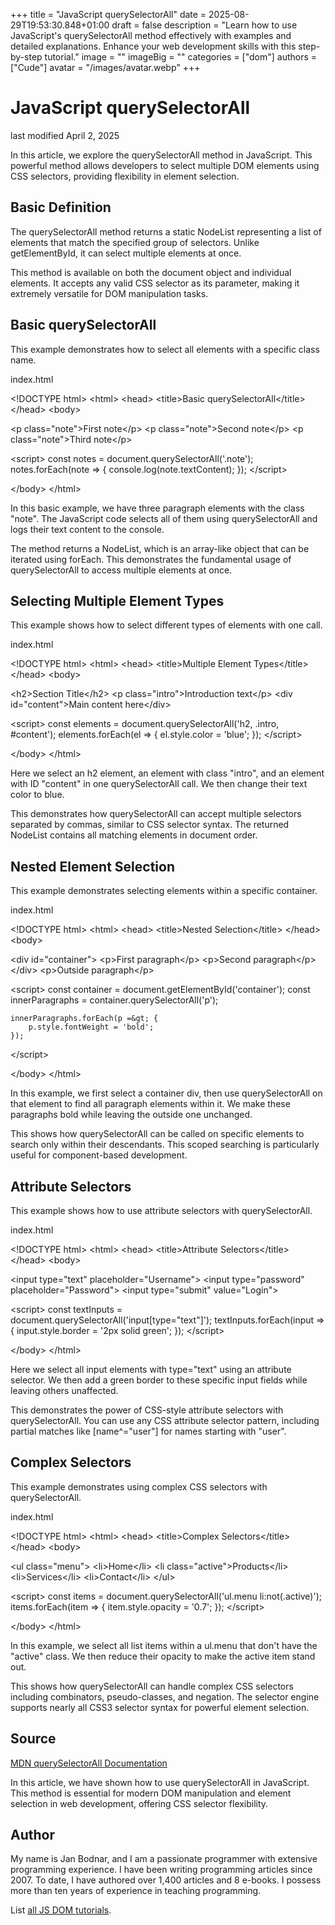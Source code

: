 +++
title = "JavaScript querySelectorAll"
date = 2025-08-29T19:53:30.848+01:00
draft = false
description = "Learn how to use JavaScript's querySelectorAll method effectively with examples and detailed explanations. Enhance your web development skills with this step-by-step tutorial."
image = ""
imageBig = ""
categories = ["dom"]
authors = ["Cude"]
avatar = "/images/avatar.webp"
+++

# JavaScript querySelectorAll

last modified April 2, 2025

In this article, we explore the querySelectorAll method in
JavaScript. This powerful method allows developers to select multiple DOM
elements using CSS selectors, providing flexibility in element selection.

## Basic Definition

The querySelectorAll method returns a static NodeList representing
a list of elements that match the specified group of selectors. Unlike
getElementById, it can select multiple elements at once.

This method is available on both the document object and individual
elements. It accepts any valid CSS selector as its parameter, making it
extremely versatile for DOM manipulation tasks.

## Basic querySelectorAll

This example demonstrates how to select all elements with a specific class name.

index.html
    

&lt;!DOCTYPE html&gt;
&lt;html&gt;
&lt;head&gt;
    &lt;title&gt;Basic querySelectorAll&lt;/title&gt;
&lt;/head&gt;
&lt;body&gt;

&lt;p class="note"&gt;First note&lt;/p&gt;
&lt;p class="note"&gt;Second note&lt;/p&gt;
&lt;p class="note"&gt;Third note&lt;/p&gt;

&lt;script&gt;
    const notes = document.querySelectorAll('.note');
    notes.forEach(note =&gt; {
        console.log(note.textContent);
    });
&lt;/script&gt;

&lt;/body&gt;
&lt;/html&gt;

In this basic example, we have three paragraph elements with the class "note".
The JavaScript code selects all of them using querySelectorAll and
logs their text content to the console.

The method returns a NodeList, which is an array-like object that can be
iterated using forEach. This demonstrates the fundamental usage of
querySelectorAll to access multiple elements at once.

## Selecting Multiple Element Types

This example shows how to select different types of elements with one call.

index.html
    

&lt;!DOCTYPE html&gt;
&lt;html&gt;
&lt;head&gt;
    &lt;title&gt;Multiple Element Types&lt;/title&gt;
&lt;/head&gt;
&lt;body&gt;

&lt;h2&gt;Section Title&lt;/h2&gt;
&lt;p class="intro"&gt;Introduction text&lt;/p&gt;
&lt;div id="content"&gt;Main content here&lt;/div&gt;

&lt;script&gt;
    const elements = document.querySelectorAll('h2, .intro, #content');
    elements.forEach(el =&gt; {
        el.style.color = 'blue';
    });
&lt;/script&gt;

&lt;/body&gt;
&lt;/html&gt;

Here we select an h2 element, an element with class "intro", and an element with
ID "content" in one querySelectorAll call. We then change their
text color to blue.

This demonstrates how querySelectorAll can accept multiple
selectors separated by commas, similar to CSS selector syntax. The returned
NodeList contains all matching elements in document order.

## Nested Element Selection

This example demonstrates selecting elements within a specific container.

index.html
    

&lt;!DOCTYPE html&gt;
&lt;html&gt;
&lt;head&gt;
    &lt;title&gt;Nested Selection&lt;/title&gt;
&lt;/head&gt;
&lt;body&gt;

&lt;div id="container"&gt;
    &lt;p&gt;First paragraph&lt;/p&gt;
    &lt;p&gt;Second paragraph&lt;/p&gt;
&lt;/div&gt;
&lt;p&gt;Outside paragraph&lt;/p&gt;

&lt;script&gt;
    const container = document.getElementById('container');
    const innerParagraphs = container.querySelectorAll('p');
    
    innerParagraphs.forEach(p =&gt; {
        p.style.fontWeight = 'bold';
    });
&lt;/script&gt;

&lt;/body&gt;
&lt;/html&gt;

In this example, we first select a container div, then use
querySelectorAll on that element to find all paragraph elements
within it. We make these paragraphs bold while leaving the outside one unchanged.

This shows how querySelectorAll can be called on specific elements
to search only within their descendants. This scoped searching is particularly
useful for component-based development.

## Attribute Selectors

This example shows how to use attribute selectors with querySelectorAll.

index.html
    

&lt;!DOCTYPE html&gt;
&lt;html&gt;
&lt;head&gt;
    &lt;title&gt;Attribute Selectors&lt;/title&gt;
&lt;/head&gt;
&lt;body&gt;

&lt;input type="text" placeholder="Username"&gt;
&lt;input type="password" placeholder="Password"&gt;
&lt;input type="submit" value="Login"&gt;

&lt;script&gt;
    const textInputs = document.querySelectorAll('input[type="text"]');
    textInputs.forEach(input =&gt; {
        input.style.border = '2px solid green';
    });
&lt;/script&gt;

&lt;/body&gt;
&lt;/html&gt;

Here we select all input elements with type="text" using an attribute selector.
We then add a green border to these specific input fields while leaving others
unaffected.

This demonstrates the power of CSS-style attribute selectors with
querySelectorAll. You can use any CSS attribute selector pattern,
including partial matches like [name^="user"] for names starting
with "user".

## Complex Selectors

This example demonstrates using complex CSS selectors with querySelectorAll.

index.html
    

&lt;!DOCTYPE html&gt;
&lt;html&gt;
&lt;head&gt;
    &lt;title&gt;Complex Selectors&lt;/title&gt;
&lt;/head&gt;
&lt;body&gt;

&lt;ul class="menu"&gt;
    &lt;li&gt;Home&lt;/li&gt;
    &lt;li class="active"&gt;Products&lt;/li&gt;
    &lt;li&gt;Services&lt;/li&gt;
    &lt;li&gt;Contact&lt;/li&gt;
&lt;/ul&gt;

&lt;script&gt;
    const items = document.querySelectorAll('ul.menu li:not(.active)');
    items.forEach(item =&gt; {
        item.style.opacity = '0.7';
    });
&lt;/script&gt;

&lt;/body&gt;
&lt;/html&gt;

In this example, we select all list items within a ul.menu that don't have the
"active" class. We then reduce their opacity to make the active item stand out.

This shows how querySelectorAll can handle complex CSS selectors
including combinators, pseudo-classes, and negation. The selector engine
supports nearly all CSS3 selector syntax for powerful element selection.

## Source

[MDN querySelectorAll Documentation](https://developer.mozilla.org/en-US/docs/Web/API/Document/querySelectorAll)

In this article, we have shown how to use querySelectorAll in
JavaScript. This method is essential for modern DOM manipulation and element
selection in web development, offering CSS selector flexibility.

## Author

My name is Jan Bodnar, and I am a passionate programmer with extensive
programming experience. I have been writing programming articles since 2007.
To date, I have authored over 1,400 articles and 8 e-books. I possess more
than ten years of experience in teaching programming.

List [all JS DOM tutorials](/all/#dom).